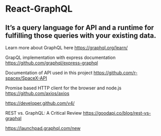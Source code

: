# React-GraphQL

## It’s a query language for API and a runtime for fulfilling those queries with your existing data.

Learn more about GraphQL here https://graphql.org/learn/

GrapQL implementation with express documentation https://github.com/graphql/express-graphql

Documentation of API used in this project https://github.com/r-spacex/SpaceX-API

Promise based HTTP client for the browser and node.js https://github.com/axios/axios

https://developer.github.com/v4/

REST vs. GraphQL: A Critical Review   https://goodapi.co/blog/rest-vs-graphql

https://launchpad.graphql.com/new
